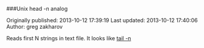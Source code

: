###Unix head -n analog

Originally published: 2013-10-12 17:39:19
Last updated: 2013-10-12 17:40:06
Author: greg zakharov

Reads first N strings in text file. It looks like [tail -n](http://code.activestate.com/recipes/578311-unix-tail-n-analog/)